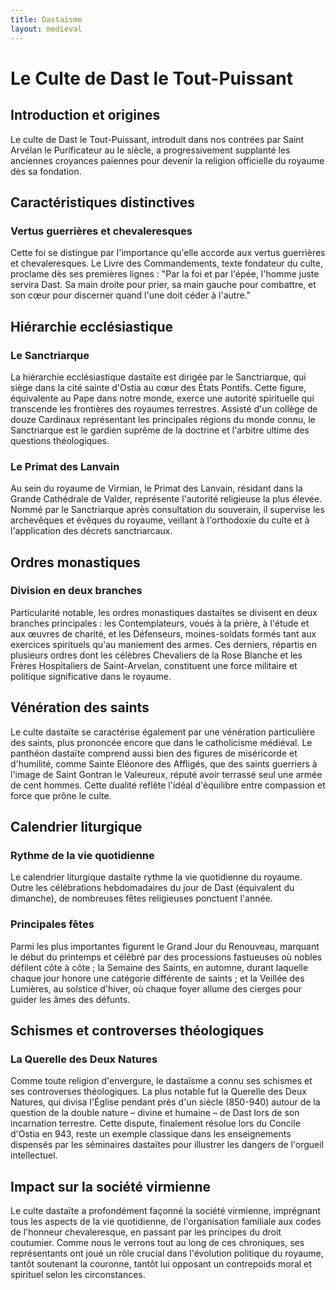 ```yaml
---
title: Dastaisme
layout: medieval
---
```

# Le Culte de Dast le Tout-Puissant

## Introduction et origines

Le culte de Dast le Tout-Puissant, introduit dans nos contrées par Saint Arvélan le Purificateur au Ie siècle, a progressivement supplanté les anciennes croyances païennes pour devenir la religion officielle du royaume dès sa fondation.

## Caractéristiques distinctives

### Vertus guerrières et chevaleresques

Cette foi se distingue par l'importance qu'elle accorde aux vertus guerrières et chevaleresques. Le Livre des Commandements, texte fondateur du culte, proclame dès ses premières lignes : "Par la foi et par l'épée, l'homme juste servira Dast. Sa main droite pour prier, sa main gauche pour combattre, et son cœur pour discerner quand l'une doit céder à l'autre."

## Hiérarchie ecclésiastique

### Le Sanctriarque

La hiérarchie ecclésiastique dastaïte est dirigée par le Sanctriarque, qui siège dans la cité sainte d'Ostia au cœur des États Pontifs. Cette figure, équivalente au Pape dans notre monde, exerce une autorité spirituelle qui transcende les frontières des royaumes terrestres. Assisté d'un collège de douze Cardinaux représentant les principales régions du monde connu, le Sanctriarque est le gardien suprême de la doctrine et l'arbitre ultime des questions théologiques.

### Le Primat des Lanvain

Au sein du royaume de Virmian, le Primat des Lanvain, résidant dans la Grande Cathédrale de Valder, représente l'autorité religieuse la plus élevée. Nommé par le Sanctriarque après consultation du souverain, il supervise les archevêques et évêques du royaume, veillant à l'orthodoxie du culte et à l'application des décrets sanctriarcaux.

## Ordres monastiques

### Division en deux branches

Particularité notable, les ordres monastiques dastaïtes se divisent en deux branches principales : les Contemplateurs, voués à la prière, à l'étude et aux œuvres de charité, et les Défenseurs, moines-soldats formés tant aux exercices spirituels qu'au maniement des armes. Ces derniers, répartis en plusieurs ordres dont les célèbres Chevaliers de la Rose Blanche et les Frères Hospitaliers de Saint-Arvelan, constituent une force militaire et politique significative dans le royaume.

## Vénération des saints

Le culte dastaïte se caractérise également par une vénération particulière des saints, plus prononcée encore que dans le catholicisme médiéval. Le panthéon dastaïte comprend aussi bien des figures de miséricorde et d'humilité, comme Sainte Eléonore des Affligés, que des saints guerriers à l'image de Saint Gontran le Valeureux, réputé avoir terrassé seul une armée de cent hommes. Cette dualité reflète l'idéal d'équilibre entre compassion et force que prône le culte.

## Calendrier liturgique

### Rythme de la vie quotidienne

Le calendrier liturgique dastaïte rythme la vie quotidienne du royaume. Outre les célébrations hebdomadaires du jour de Dast (équivalent du dimanche), de nombreuses fêtes religieuses ponctuent l'année.

### Principales fêtes

Parmi les plus importantes figurent le Grand Jour du Renouveau, marquant le début du printemps et célébré par des processions fastueuses où nobles défilent côte à côte ; la Semaine des Saints, en automne, durant laquelle chaque jour honore une catégorie différente de saints ; et la Veillée des Lumières, au solstice d'hiver, où chaque foyer allume des cierges pour guider les âmes des défunts.

## Schismes et controverses théologiques

### La Querelle des Deux Natures

Comme toute religion d'envergure, le dastaïsme a connu ses schismes et ses controverses théologiques. La plus notable fut la Querelle des Deux Natures, qui divisa l'Église pendant près d'un siècle (850-940) autour de la question de la double nature – divine et humaine – de Dast lors de son incarnation terrestre. Cette dispute, finalement résolue lors du Concile d'Ostia en 943, reste un exemple classique dans les enseignements dispensés par les séminaires dastaïtes pour illustrer les dangers de l'orgueil intellectuel.

## Impact sur la société virmienne

Le culte dastaïte a profondément façonné la société virmienne, imprégnant tous les aspects de la vie quotidienne, de l'organisation familiale aux codes de l'honneur chevaleresque, en passant par les principes du droit coutumier. Comme nous le verrons tout au long de ces chroniques, ses représentants ont joué un rôle crucial dans l'évolution politique du royaume, tantôt soutenant la couronne, tantôt lui opposant un contrepoids moral et spirituel selon les circonstances.